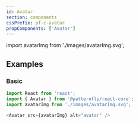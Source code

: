 ```yaml
---
id: Avatar
section: components
cssPrefix: pf-c-avatar
propComponents: ['Avatar']
---
```


import avatarImg from './images/avatarImg.svg';

## Examples
### Basic
```js
import React from 'react';
import { Avatar } from '@patternfly/react-core';
import avatarImg from './images/avatarImg.svg';

<Avatar src={avatarImg} alt="avatar" />
```
